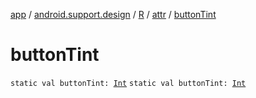 [app](../../../index.md) / [android.support.design](../../index.md) / [R](../index.md) / [attr](index.md) / [buttonTint](.)

# buttonTint

`static val buttonTint: `[`Int`](https://kotlinlang.org/api/latest/jvm/stdlib/kotlin/-int/index.html)
`static val buttonTint: `[`Int`](https://kotlinlang.org/api/latest/jvm/stdlib/kotlin/-int/index.html)